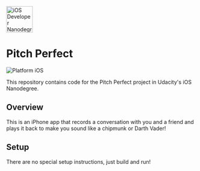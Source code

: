<img src="https://s3-us-west-1.amazonaws.com/udacity-content/degrees/catalog-images/nd003.png" alt="iOS Developer Nanodegree logo" height="70" >

# Pitch Perfect

![Platform iOS](https://img.shields.io/badge/nanodegree-iOS-blue.svg)

This repository contains code for the Pitch Perfect project in Udacity's iOS Nanodegree.

## Overview

This is an iPhone app that records a conversation with you and a friend and plays it back to make you sound like a chipmunk or Darth Vader!

## Setup

There are no special setup instructions, just build and run!
